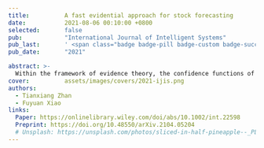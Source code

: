 ```yaml
---
title:          A fast evidential approach for stock forecasting
date:           2021-08-06 00:10:00 +0800
selected:       false
pub:            "International Journal of Intelligent Systems"
pub_last:       ' <span class="badge badge-pill badge-custom badge-success">CCF C</span>'
pub_date:       "2021"

abstract: >-
  Within the framework of evidence theory, the confidence functions of different information can be combined into a combined confidence function to solve uncertain problems. The Dempster combination rule is a classic method of fusing different information. This paper proposes a similar confidence function for the time point in the time series. The Dempster combination rule can be used to fuse the growth rate of the last time point, and finally a relatively accurate forecast data can be obtained. Stock price forecasting is a concern of economics. The stock price data is large in volume, and more accurate forecasts are required at the same time. The classic methods of time series, such as ARIMA, cannot balance forecasting efficiency and forecasting accuracy at the same time. In this paper, the fusion method of evidence theory is applied to stock price prediction. Evidence theory deals with the uncertainty of stock price prediction and improves the accuracy of prediction. At the same time, the fusion method of evidence theory has low time complexity and fast prediction processing speed.
cover:          assets/images/covers/2021-ijis.png
authors:
  - Tianxiang Zhan
  - Fuyuan Xiao
links:
  Paper: https://onlinelibrary.wiley.com/doi/abs/10.1002/int.22598
  Preprint: https://doi.org/10.48550/arXiv.2104.05204
  # Unsplash: https://unsplash.com/photos/sliced-in-half-pineapple--_PLJZmHZzk
---
```

